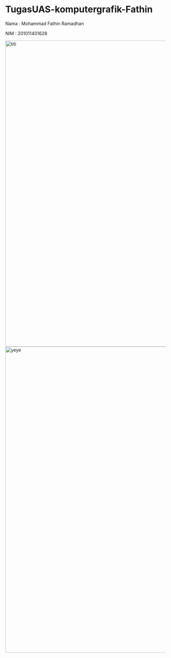 # TugasUAS-komputergrafik-Fathin
Nama : Mohammad Fathin Ramadhan

NIM : 201011401628

<img width="960" alt="titi" src="https://github.com/Fathiiin/TugasUAS-komputergrafik-Fathin/assets/137586808/c96698e8-fbae-40ec-ae8c-0a156deab3e5">


<img width="960" alt="yeye" src="https://github.com/Fathiiin/TugasUAS-komputergrafik-Fathin/assets/137586808/374e5e03-a7db-4127-97ce-62ce547a47cd">
